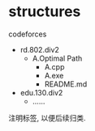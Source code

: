 # structures

codeforces

- rd.802.div2
    - A.Optimal Path
        - A.cpp
        - A.exe
        - README.md
- edu.130.div2
    - ……



注明标签, 以便后续归类.